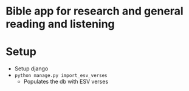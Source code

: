 # Bible app for research and general reading and listening

# Setup
- Setup django
- `python manage.py import_esv_verses`
    - Populates the db with ESV verses